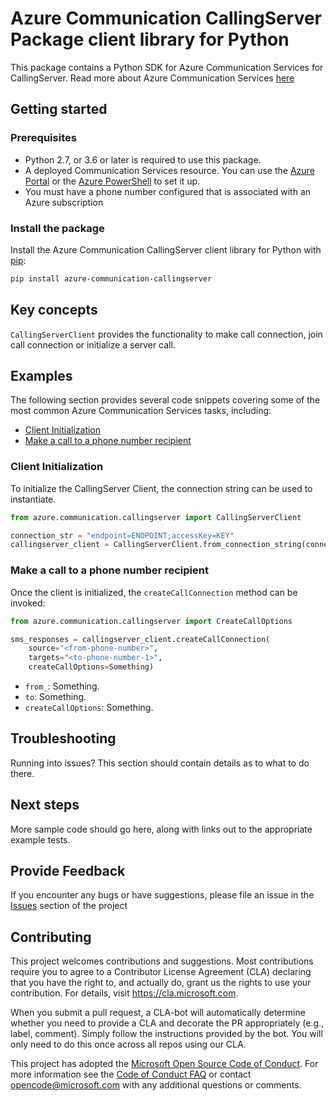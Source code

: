 # Azure Communication CallingServer Package client library for Python

This package contains a Python SDK for Azure Communication Services for CallingServer.
Read more about Azure Communication Services [here](https://docs.microsoft.com/azure/communication-services/overview)


## Getting started

### Prerequisites

- Python 2.7, or 3.6 or later is required to use this package.
- A deployed Communication Services resource. You can use the [Azure Portal](https://docs.microsoft.com/azure/communication-services/quickstarts/create-communication-resource?tabs=windows&pivots=platform-azp) or the [Azure PowerShell](https://docs.microsoft.com/powershell/module/az.communication/new-azcommunicationservice) to set it up.
- You must have a phone number configured that is associated with an Azure subscription

### Install the package

Install the Azure Communication CallingServer client library for Python with [pip](https://pypi.org/project/pip/):

```bash
pip install azure-communication-callingserver
```

## Key concepts

`CallingServerClient` provides the functionality to make call connection, join call connection or initialize a server call.

## Examples

The following section provides several code snippets covering some of the most common Azure Communication Services tasks, including:

- [Client Initialization](#client-initialization)
- [Make a call to a phone number recipient](#make-a-call-to-a-phone-number-recipient)

### Client Initialization

To initialize the CallingServer Client, the connection string can be used to instantiate.

```Python
from azure.communication.callingserver import CallingServerClient

connection_str = "endpoint=ENDPOINT;accessKey=KEY"
callingserver_client = CallingServerClient.from_connection_string(connection_string)

```

### Make a call to a phone number recipient

Once the client is initialized, the `createCallConnection` method can be invoked:

```Python
from azure.communication.callingserver import CreateCallOptions

sms_responses = callingserver_client.createCallConnection(
    source="<from-phone-number>",
    targets="<to-phone-number-1>",
    createCallOptions=Something)
```

- `from_`: Something.
- `to`: Something.
- `createCallOptions`: Something.


## Troubleshooting

Running into issues? This section should contain details as to what to do there.

## Next steps

More sample code should go here, along with links out to the appropriate example tests.

## Provide Feedback

If you encounter any bugs or have suggestions, please file an issue in the [Issues](https://github.com/Azure/azure-sdk-for-python/issues) section of the project

## Contributing

This project welcomes contributions and suggestions.  Most contributions require you to agree to a
Contributor License Agreement (CLA) declaring that you have the right to, and actually do, grant us the rights to use your contribution. For details, visit https://cla.microsoft.com.

When you submit a pull request, a CLA-bot will automatically determine whether you need to provide a CLA and decorate the
PR appropriately (e.g., label, comment). Simply follow the instructions provided by the bot. You will only need to do this once across all repos using our CLA.

This project has adopted the [Microsoft Open Source Code of Conduct](https://opensource.microsoft.com/codeofconduct/).
For more information see the [Code of Conduct FAQ](https://opensource.microsoft.com/codeofconduct/faq/) or contact [opencode@microsoft.com](mailto:opencode@microsoft.com) with any additional questions or comments.

<!-- LINKS -->
[azure_core]: https://github.com/Azure/azure-sdk-for-python/blob/main/sdk/core/azure-core/README.md
